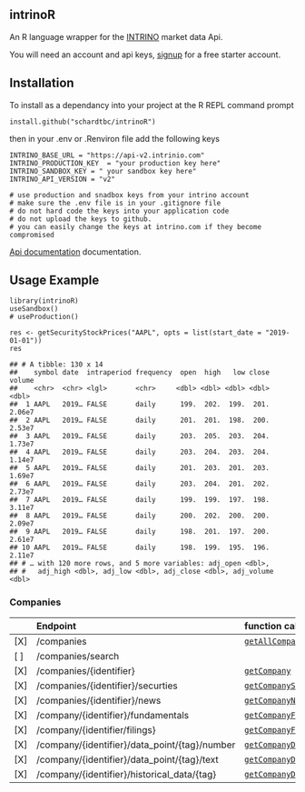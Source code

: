 intrinoR
--------

An R language wrapper for the [INTRINO](https://intrino.com) market data
Api.

You will need an account and api keys,
[signup](https://intrinio.com/signup) for a free starter account.

Installation
------------

To install as a dependancy into your project at the R REPL command
prompt

    install.github("schardtbc/intrinoR")

then in your .env or .Renviron file add the following keys

    INTRINO_BASE_URL = "https://api-v2.intrinio.com"
    INTRINO_PRODUCTION_KEY  = "your production key here"
    INTRINO_SANDBOX_KEY = " your sandbox key here"
    INTRINO_API_VERSION = "v2"

    # use production and snadbox keys from your intrino account
    # make sure the .env file is in your .gitignore file
    # do not hard code the keys into your application code
    # do not upload the keys to github.
    # you can easily change the keys at intrino.com if they become compromised

[Api
documentation](https://docs.intrinio.com/documentation/api_v2/getting_started)
documentation.

Usage Example
-------------

    library(intrinoR)
    useSandbox()
    # useProduction()

    res <- getSecurityStockPrices("AAPL", opts = list(start_date = "2019-01-01"))
    res

    ## # A tibble: 130 x 14
    ##    symbol date  intraperiod frequency  open  high   low close volume
    ##    <chr>  <chr> <lgl>       <chr>     <dbl> <dbl> <dbl> <dbl>  <dbl>
    ##  1 AAPL   2019… FALSE       daily      199.  202.  199.  201. 2.06e7
    ##  2 AAPL   2019… FALSE       daily      201.  201.  198.  200. 2.53e7
    ##  3 AAPL   2019… FALSE       daily      203.  205.  203.  204. 1.73e7
    ##  4 AAPL   2019… FALSE       daily      203.  204.  203.  204. 1.14e7
    ##  5 AAPL   2019… FALSE       daily      201.  203.  201.  203. 1.69e7
    ##  6 AAPL   2019… FALSE       daily      203.  204.  201.  202. 2.73e7
    ##  7 AAPL   2019… FALSE       daily      199.  199.  197.  198. 3.11e7
    ##  8 AAPL   2019… FALSE       daily      200.  202.  200.  200. 2.09e7
    ##  9 AAPL   2019… FALSE       daily      198.  201.  197.  200. 2.61e7
    ## 10 AAPL   2019… FALSE       daily      198.  199.  195.  196. 2.11e7
    ## # … with 120 more rows, and 5 more variables: adj_open <dbl>,
    ## #   adj_high <dbl>, adj_low <dbl>, adj_close <dbl>, adj_volume <dbl>


### Companies

|     | Endpoint                                      | function call              |
|-----|:----------------------------------------------|:-------------------------------------------------------------------|
| [X] | /companies                                    | [`getAllCompanies`](/doc/getAllCompanies.md)                       |
| [ ] | /companies/search                             |                                                                    |
| [X] | /companies/{identifier}                       | [`getCompany`](/doc/getCompany.md)                                 |
| [X] | /companies/{identifier}/securties             | [`getCompanySecurities`](/doc/getCompanySecurities.md)             |
| [X] | /companies/{identifier}/news                  | [`getCompanyNews`](/doc/getCompanyNews.md)                         |
| [X] | /company/{identifier}/fundamentals            | [`getCompanyFundamentals`](/doc/getCompanyFundamentals.md)         |
| [X] | /company/{identifier/filings}                 | [`getCompanyFilings`](/doc/getCompanyFilings.md)                   |
| [X] | /company/{identifier}/data_point/{tag}/number | [`getCompanyDataPointNumber`](/doc/getCompanyDataPointNumber.md)   |
| [X] | /company/{identifier}/data_point/{tag}/text   | [`getCompanyDataPointText`](/doc/getCompanyDataPointText.md)       |
| [X] | /company/{identifier}/historical_data/{tag}   | [`getCompanyDataPointHistory`](/doc/getCompanyDataPointHistory.md) |


